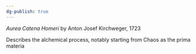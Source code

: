 ```yaml
---
dg-publish: true
---
```


*Aurea Catena Homeri* by Anton Josef Kirchweger, 1723

Describes the alchemical process, notably starting from Chaos as the prima materia